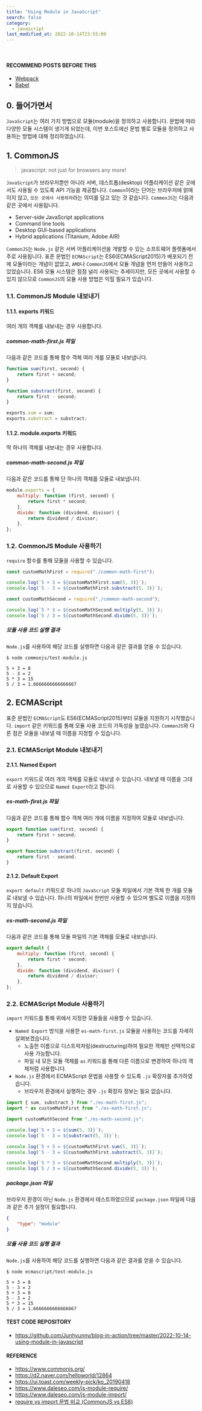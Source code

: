 ```yaml
---
title: "Using Module in JavaScript"
search: false
category:
  - javascript
last_modified_at: 2022-10-14T23:55:00
---
```


<br/>

#### RECOMMEND POSTS BEFORE THIS

* [Webpack][webpack-link]
* [Babel][babel-link]

## 0. 들어가면서

`JavaScript`는 여러 가지 방법으로 모듈(module)을 정의하고 사용합니다. 
문법에 따라 다양한 모듈 시스템이 생기게 되었는데, 이번 포스트에선 문법 별로 모듈을 정의하고 사용하는 방법에 대해 정리하였습니다. 

## 1. CommonJS

> javascript: not just for browsers any more!

`JavaScript`가 브라우저뿐만 아니라 서버, 데스트톱(desktop) 어플리케이션 같은 곳에서도 사용될 수 있도록 API 기능을 제공합니다. 
`Common`이라는 단어는 브라우저에 얽매이지 않고, `모든 곳에서 사용하자`라는 의미를 담고 있는 것 같습니다. 
`CommonJS`는 다음과 같은 곳에서 사용됩니다. 

* Server-side JavaScript applications
* Command line tools
* Desktop GUI-based applications
* Hybrid applications (Titanium, Adobe AIR)

`CommonJS`는 `Node.js` 같은 서버 어플리케이션을 개발할 수 있는 소프트웨어 플랫폼에서 주로 사용됩니다. 
표준 문법인 `ECMAScript`는 ES6(ECMAScript2015)가 배포되기 전에 모듈이라는 개념이 없었고, `AMD`나 `CommonJS`에서 모듈 개념을 먼저 만들어 사용하고 있었습니다. 
ES6 모듈 시스템은 점점 널리 사용되는 추세이지만, 모든 곳에서 사용할 수 있지 않으므로 `CommonJS`의 모듈 사용 방법은 익힐 필요가 있습니다. 

### 1.1. CommonJS Module 내보내기

#### 1.1.1. exports 키워드

여러 개의 객체를 내보내는 경우 사용합니다. 

##### common-math-first.js 파일

다음과 같은 코드를 통해 함수 객체 여러 개를 모듈로 내보냅니다. 

```javascript
function sum(first, second) {
    return first + second;
}

function substract(first, second) {
    return first - second;
}

exports.sum = sum;
exports.substract = substract;
```

#### 1.1.2. module.exports 키워드

딱 하나의 객체를 내보내는 경우 사용합니다. 

##### common-math-second.js 파일

다음과 같은 코드를 통해 단 하나의 객체를 모듈로 내보냅니다. 

```javascript
module.exports = {
    multiply: function (first, second) {
        return first * second;
    },
    divide: function (dividend, divisor) {
        return dividend / divisor;
    },
};
```

### 1.2. CommonJS Module 사용하기

`require` 함수를 통해 모듈을 사용할 수 있습니다. 

```javascript
const customMathFirst = require("./common-math-first");

console.log(`5 + 3 = ${customMathFirst.sum(5, 3)}`);
console.log(`5 - 3 = ${customMathFirst.substract(5, 3)}`);

const customMathSecond = require("./common-math-second");

console.log(`5 * 3 = ${customMathSecond.multiply(5, 3)}`);
console.log(`5 / 3 = ${customMathSecond.divide(5, 3)}`);
```

##### 모듈 사용 코드 실행 결과

`Node.js`를 사용하여 해당 코드를 실행하면 다음과 같은 결과를 얻을 수 있습니다. 

```
$ node commonjs/test-module.js

5 + 3 = 8
5 - 3 = 2
5 * 3 = 15
5 / 3 = 1.6666666666666667
```

## 2. ECMAScript

표준 문법인 `ECMAScript`도 ES6(ECMAScript2015)부터 모듈을 지원하기 시작했습니다. 
`import` 같은 키워드를 통해 모듈 사용 코드의 가독성을 높였습니다. 
`CommonJS`와 다른 점은 모듈을 내보낼 때 이름을 지정할 수 있습니다. 

### 2.1. ECMAScript Module 내보내기

#### 2.1.1. Named Export

`export` 키워드로 여러 개의 객체를 모듈로 내보낼 수 있습니다. 
내보낼 때 이름을 그대로 사용할 수 있으므로 `Named Export`라고 합니다. 

##### es-math-first.js 파일

다음과 같은 코드를 통해 함수 객체 여러 개에 이름을 지정하여 모듈로 내보냅니다. 

```javascript
export function sum(first, second) {
    return first + second;
}

export function substract(first, second) {
    return first - second;
}
```

#### 2.1.2. Default Export

`export default` 키워드로 하나의 `JavaScript` 모듈 파일에서 기본 객체 한 개를 모듈로 내보낼 수 있습니다. 
하나의 파일에서 한번만 사용할 수 있으며 별도로 이름을 지정하지 않습니다. 

##### es-math-second.js 파일

다음과 같은 코드를 통해 모듈 파일의 기본 객체를 모듈로 내보냅니다. 

```javascript
export default {
    multiply: function (first, second) {
        return first * second;
    },
    divide: function (dividend, divisor) {
        return dividend / divisor;
    },
};
```

### 2.2. ECMAScript Module 사용하기

`import` 키워드를 통해 위에서 지정한 모듈들을 사용할 수 있습니다. 

* `Named Export` 방식을 사용한 `es-math-first.js` 모듈을 사용하는 코드를 자세히 살펴보겠습니다. 
    * 노출한 이름으로 디스트럭처링(destructuring)하여 필요한 객체만 선택적으로 사용 가능합니다.
    * 파일 내 모든 모듈 객체를 `as` 키워드를 통해 다른 이름으로 변경하여 하나의 객체처럼 사용합니다.
* `Node.js` 환경에서 ECMAScript 문법을 사용할 수 있도록 `.js` 확장자를 추가하였습니다.
    * 브라우저 환경에서 실행하는 경우 `.js` 확장자 정보는 필요 없습니다.

```javascript
import { sum, substract } from "./es-math-first.js";
import * as customMathFirst from "./es-math-first.js";

import customMathSecond from "./es-math-second.js";

console.log(`5 + 3 = ${sum(5, 3)}`);
console.log(`5 - 3 = ${substract(5, 3)}`);

console.log(`5 + 3 = ${customMathFirst.sum(5, 3)}`);
console.log(`5 - 3 = ${customMathFirst.substract(5, 3)}`);

console.log(`5 * 3 = ${customMathSecond.multiply(5, 3)}`);
console.log(`5 / 3 = ${customMathSecond.divide(5, 3)}`);
```

##### package.json 파일

브라우저 환경이 아닌 `Node.js` 환경에서 테스트하였으므로 `package.json` 파일에 다음과 같은 추가 설정이 필요합니다. 

```json
{
    "type": "module"
}
```

##### 모듈 사용 코드 실행 결과

`Node.js`를 사용하여 해당 코드를 실행하면 다음과 같은 결과를 얻을 수 있습니다. 

```
$ node ecmascript/test-module.js

5 + 3 = 8
5 - 3 = 2
5 + 3 = 8
5 - 3 = 2
5 * 3 = 15
5 / 3 = 1.6666666666666667
```

#### TEST CODE REPOSITORY

* <https://github.com/Junhyunny/blog-in-action/tree/master/2022-10-14-using-module-in-javascript>

#### REFERENCE

* <https://www.commonjs.org/>
* <https://d2.naver.com/helloworld/12864>
* <https://ui.toast.com/weekly-pick/ko_20190418>
* <https://www.daleseo.com/js-module-require/>
* <https://www.daleseo.com/js-module-import/>
* [require vs import 문법 비교 (CommonJS vs ES6)][require-vs-import-link]

[webpack-link]: https://junhyunny.github.io/information/webpack/
[babel-link]: https://junhyunny.github.io/information/babel/

[require-vs-import-link]: https://inpa.tistory.com/entry/NODE-%F0%9F%93%9A-require-%E2%9A%94%EF%B8%8F-import-CommonJs%EC%99%80-ES6-%EC%B0%A8%EC%9D%B4-1